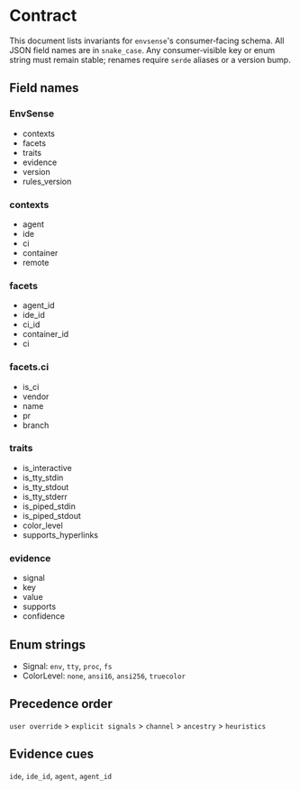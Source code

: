 # Contract

This document lists invariants for `envsense`'s consumer‑facing schema.
All JSON field names are in `snake_case`.  Any consumer‑visible key or enum
string must remain stable; renames require `serde` aliases or a version bump.

## Field names

### EnvSense
- contexts
- facets
- traits
- evidence
- version
- rules_version

### contexts
- agent
- ide
- ci
- container
- remote

### facets
- agent_id
- ide_id
- ci_id
- container_id
- ci

### facets.ci
- is_ci
- vendor
- name
- pr
- branch

### traits
- is_interactive
- is_tty_stdin
- is_tty_stdout
- is_tty_stderr
- is_piped_stdin
- is_piped_stdout
- color_level
- supports_hyperlinks

### evidence
- signal
- key
- value
- supports
- confidence

## Enum strings
- Signal: `env`, `tty`, `proc`, `fs`
- ColorLevel: `none`, `ansi16`, `ansi256`, `truecolor`

## Precedence order
`user override` > `explicit signals` > `channel` > `ancestry` > `heuristics`

## Evidence cues
`ide`, `ide_id`, `agent`, `agent_id`

